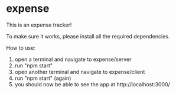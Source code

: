 # expense
This is an expense tracker!

To make sure it works, please install all the required dependencies.

How to use:
1. open a terminal and navigate to expense/server
2. run "npm start"
3. open another terminal and navigate to expense/client
4. run "npm start" (again)
5. you should now be able to see the app at http://localhost:3000/
